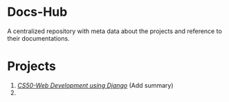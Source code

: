 # Docs-Hub
A centralized repository with meta data about the projects and reference to their documentations.

# Projects
1. *[CS50-Web Development using Django](https://github.com/prak112/cs50-webdev/tree/main/django#readme)* (Add summary)
2. 
